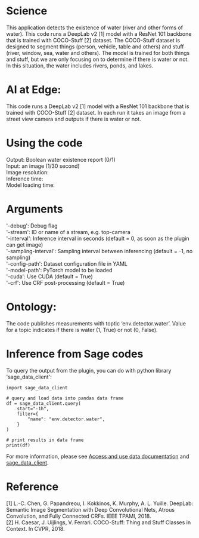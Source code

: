 # Science

This application detects the existence of water (river and other forms of water). This code runs a DeepLab v2 [1] model with a ResNet 101 backbone that is trained with COCO-Stuff [2] dataset. The COCO-Stuff dataset is designed to segment things (person, vehicle, table and others) and stuff (river, window, sea, water and others). The model is trained for both things and stuff, but we are only focusing on to determine if there is water or not. In this situation, the water includes rivers, ponds, and lakes.

# AI at Edge:
This code runs a DeepLab v2 [1] model with a ResNet 101 backbone that is trained with COCO-Stuff [2] dataset. In each run it takes an image from a street view camera and outputs if there is water or not. 

# Using the code
Output: Boolean water existence report (0/1)  
Input: an image (1/30 second)  
Image resolution:  
Inference time:  
Model loading time:  

# Arguments
   '-debug': Debug flag  
   '-stream': ID or name of a stream, e.g. top-camera  
   '-interval': Inference interval in seconds (default = 0, as soon as the plugin can get image)  
   '-sampling-interval': Sampling interval between inferencing (default = -1, no sampling)  
   '-config-path':  Dataset configuration file in YAML  
   '-model-path': PyTorch model to be loaded  
   '-cuda': Use CUDA (default = True)  
   '-crf': Use CRF post-processing (default = True)  

# Ontology:
The code publishes measurements with toptic ‘env.detector.water’. Value for a topic indicates if there is water (1, True) or not (0, False).

# Inference from Sage codes
To query the output from the plugin, you can do with python library 'sage_data_client':
```
import sage_data_client

# query and load data into pandas data frame
df = sage_data_client.query(
    start="-1h",
    filter={
        "name": "env.detector.water",
    }
)

# print results in data frame
print(df)
```
For more information, please see [Access and use data documentation](https://docs.sagecontinuum.org/docs/tutorials/accessing-data) and [sage_data_client](https://pypi.org/project/sage-data-client/).


# Reference
[1] L.-C. Chen, G. Papandreou, I. Kokkinos, K. Murphy, A. L. Yuille. DeepLab: Semantic Image Segmentation with Deep Convolutional Nets, Atrous Convolution, and Fully Connected CRFs. IEEE TPAMI, 2018.  
[2] H. Caesar, J. Uijlings, V. Ferrari. COCO-Stuff: Thing and Stuff Classes in Context. In CVPR, 2018.
